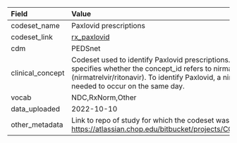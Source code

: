 |Field            |Value                                                                                                                                                                                                                                                                          |
|:----------------|:------------------------------------------------------------------------------------------------------------------------------------------------------------------------------------------------------------------------------------------------------------------------------|
|codeset_name     |Paxlovid prescriptions                                                                                                                                                                                                                                                         |
|codeset_link     |[rx_paxlovid](https://github.com/PEDSnet/Variable-Dictionary/blob/main/drug/rx_paxlovid.csv)                                                                                                                                                                                   |
|cdm              |PEDSnet                                                                                                                                                                                                                                                                        |
|clinical_concept |Codeset used to identify Paxlovid prescriptions. Note: the code_type column specifies whether the concept_id refers to nirmatrelvir, ritonavir, or paxlovid (nirmatrelvir/ritonavir). To identify Paxlovid, a nirmatrelvir and ritonavir code needed to occur on the same day. |
|vocab            |NDC,RxNorm,Other                                                                                                                                                                                                                                                               |
|data_uploaded    |2022-10-10                                                                                                                                                                                                                                                                     |
|other_metadata   |Link to repo of study for which the codeset was developed: https://atlassian.chop.edu/bitbucket/projects/COV/repos/paxlovid_brief/browse                                                                                                                                       |

